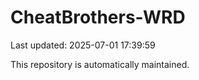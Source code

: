 # CheatBrothers-WRD

Last updated: 2025-07-01 17:39:59

This repository is automatically maintained.
